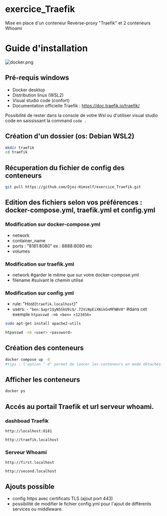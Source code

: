 # exercice_Traefik
Mise en place d'un conteneur Reverse-proxy "Traefik" et 2 conteneurs Whoami

# Guide d'installation

![docker.png](https://doc.traefik.io/traefik/assets/images/logo-traefik-proxy-logo.svg)




## Pré-requis windows
- Docker desktop
- Distribution linux (WSL2)
- Visual studio code (confort)
- Documentation officielle Traefik : https://doc.traefik.io/traefik/
 
Possibilité de rester dans la console de votre Wsl ou d'utiliser visual studio code en saississant la command ```code .``` 

## Création d'un dossier (os: Debian WSL2)

```bash
mkdir traefik
cd traefik
```

## Récuperation du fichier de config des conteneurs

```bash
git pull https://github.com/Djez-Himself/exercice_Traefik.git
```
## Edition des fichiers selon vos préférences : docker-compose.yml, traefik.yml et config.yml

### Modification sur docker-compose.yml
- network 
- container_name
- ports : "8181:8080" ex : 8888:8080 etc
- volumes

### Modification sur traefik.yml
- network #garder le même que sur votre docker-compose.yml
- filename #suivant le chemin utilisé

### Modification sur config.yml
- rule: "Host(`traefik.localhost`)"
- users: - ```"ben:$apr1$yN5SkU9i$/.72ViNpEiXNikGnMFNBV0"``` #dans cet exemple ```htpasswd -nb <ben> <123456>```

```bash
sudo apt-get install apache2-utils
```
```bash
htpasswd -nb <user> <password>
```



## Création des conteneurs

```bash
docker compose up -d 
#tips : l'option "-d" permet de lancer les conteneurs en mode détachés.
```
## Afficher les conteneurs
```bash
docker ps
```

## Accés au portail Traefik et url serveur whoami.
### dashboad Traefik

```url
http://localhost:8181
```

```url
http://traefik.localhost
```
### Serveur Whoami
```url
http://first.localhost
```
```url
http://second.localhost
```

## Ajouts possible
- config https avec certificats TLS (ajout port 443)
- possibilité de modifier le fichier config.yml pour l'ajout de différents services ou middleware.
